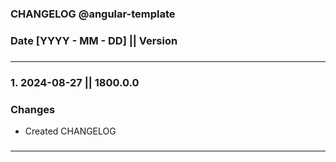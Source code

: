 ###

### **CHANGELOG @angular-template**

### **Date [YYYY - MM - DD] || Version**

###

---

###

### **1. 2024-08-27 || 1800.0.0**

### **Changes**

- Created CHANGELOG

###

---
